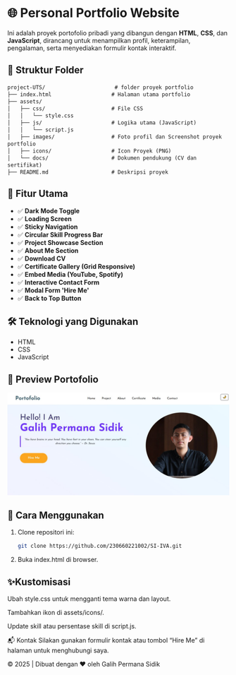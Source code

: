 # 🌐 Personal Portfolio Website

Ini adalah proyek portofolio pribadi yang dibangun dengan **HTML**, **CSS**, dan **JavaScript**, dirancang untuk menampilkan profil, keterampilan, pengalaman, serta menyediakan formulir kontak interaktif.

## 📁 Struktur Folder
```plaintext
project-UTS/                      # folder proyek portfolio
├── index.html                   # Halaman utama portfolio
├── assets/
│   ├── css/                     # File CSS
│   │   └── style.css
│   ├── js/                      # Logika utama (JavaScript)
│   │   └── script.js
│   ├── images/                  # Foto profil dan Screenshot proyek portfolio
│   ├── icons/                   # Icon Proyek (PNG)
│   └── docs/                    # Dokumen pendukung (CV dan sertifikat)
├── README.md                    # Deskripsi proyek
```

## 🚀 Fitur Utama

- ✅ **Dark Mode Toggle**
- ✅ **Loading Screen**
- ✅ **Sticky Navigation**
- ✅ **Circular Skill Progress Bar**
- ✅ **Project Showcase Section**
- ✅ **About Me Section**
- ✅ **Download CV**
- ✅ **Certificate Gallery (Grid Responsive)**
- ✅ **Embed Media (YouTube, Spotify)**
- ✅ **Interactive Contact Form**
- ✅ **Modal Form 'Hire Me'**
- ✅ **Back to Top Button**


## 🛠️ Teknologi yang Digunakan

- HTML
- CSS
- JavaScript
## 📸 Preview Portofolio

![Screenshot](https://github.com/230660221002/SI-IVA/blob/main/230660221002/UTS/assets/images/project.jpg)

## 📄 Cara Menggunakan

1. Clone repositori ini:
   ```bash
   git clone https://github.com/230660221002/SI-IVA.git
2. Buka index.html di browser.

## ✨Kustomisasi
Ubah style.css untuk mengganti tema warna dan layout.

Tambahkan ikon di assets/icons/.

Update skill atau persentase skill di script.js.

📬 Kontak
Silakan gunakan formulir kontak atau tombol “Hire Me” di halaman untuk menghubungi saya.

© 2025 | Dibuat dengan ❤️ oleh Galih Permana Sidik